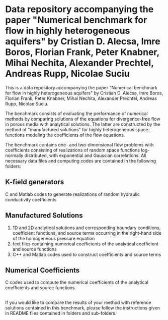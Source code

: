 # Data repository accompanying the paper "Numerical benchmark for flow in highly heterogeneous aquifers" by Cristian D. Alecsa, Imre Boros, Florian Frank, Peter Knabner, Mihai Nechita, Alexander Prechtel, Andreas Rupp, Nicolae Suciu

This is a data repository accompanying the paper "Numerical benchmark for flow in highly heterogeneous aquifers"
by Cristian D. Alecsa, Imre Boros, Florian Frank, Peter Knabner, Mihai Nechita, Alexander Prechtel,
Andreas Rupp, Nicolae Suciu.



The benchmark consists of evaluating the performance of numerical methods by comparing solutions of the equations
for divergence-free flow in porous media with analytical solutions. The latter are constructed by the method of
"manufactured solutions" for highly heterogeneous space-functions modeling the coefficients of the flow equations.

The benchmark contains one- and two-dimensional flow problems with coefficients consisting of realizations of
random space functions log-normally distributed, with exponential and Gaussian correlations. All necessary data
files and computing codes are contained in the following folders:

## K-field generators
C and Matlab codes to generate realizations of random hydraulic conductivity coefficients

## Manufactured Solutions

1. 1D and 2D analytical solutions and corresponding boundary conditions, coefficient functions, and source terms occurring in the right-hand side of the homogeneous pressure equation
2. text files containing numerical coefficients of the analytical coefficient and source functions
3. C++ and Matlab codes used to construct coefficients and source terms

## Numerical Coefficients
C codes used to compute the numerical coefficients of the analytical coefficients and source functions


## 
## 

If you would like to compare the results of your method with reference solutions contained in this benchmark,
please follow the instructions given in README files contained in folders and sub-folders.
